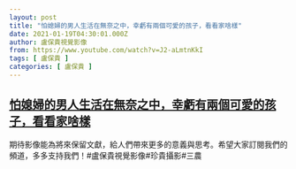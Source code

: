 ```yaml
---
layout: post
title: "怕媳婦的男人生活在無奈之中，幸虧有兩個可愛的孩子，看看家啥樣"
date: 2021-01-19T04:30:01.000Z
author: 盧保貴視覺影像
from: https://www.youtube.com/watch?v=J2-aLmtnKkI
tags: [ 盧保貴 ]
categories: [ 盧保貴 ]
---
```

<!--1611030601000-->
[怕媳婦的男人生活在無奈之中，幸虧有兩個可愛的孩子，看看家啥樣](https://www.youtube.com/watch?v=J2-aLmtnKkI)
------

<div>
期待影像能為將來保留文獻，給人們帶來更多的意義與思考。希望大家訂閱我們的頻道，多多支持我們！#盧保貴視覺影像#珍貴攝影#三農
</div>
